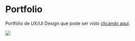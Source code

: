 # Portfolio
Portfólio de UX/UI Design que pode ser visto [clicando aqui](https://joperdo.github.io/portfolio/).

<img src="https://github.com/joperdo/portfolio/blob/main/assets/print.png">

